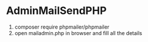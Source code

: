 # AdminMailSendPHP

1. composer require phpmailer/phpmailer
2. open mailadmin.php in browser and fill all the details
